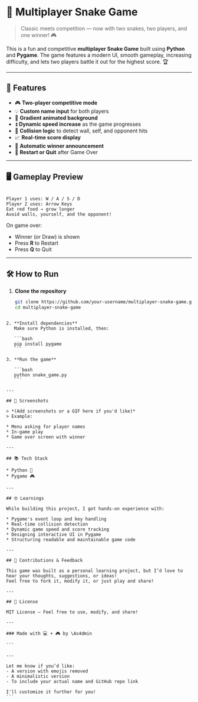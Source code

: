 
# 🐍 Multiplayer Snake Game

> Classic meets competition — now with two snakes, two players, and one winner! 🎮

This is a fun and competitive **multiplayer Snake Game** built using **Python** and **Pygame**. The game features a modern UI, smooth gameplay, increasing difficulty, and lets two players battle it out for the highest score. 🏆

---

## 🚀 Features

- 🎮 **Two-player competitive mode**
- 💡 **Custom name input** for both players
- 🌈 **Gradient animated background**
- ⏫ **Dynamic speed increase** as the game progresses
- 🧠 **Collision logic** to detect wall, self, and opponent hits
- 📈 **Real-time score display**
- 🏁 **Automatic winner announcement**
- 🔄 **Restart or Quit** after Game Over

---

## 🖥️ Gameplay Preview

```

Player 1 uses: W / A / S / D
Player 2 uses: Arrow Keys
Eat red food → grow longer
Avoid walls, yourself, and the opponent!

````

On game over:
- Winner (or Draw) is shown
- Press **R** to Restart  
- Press **Q** to Quit  

---

## 🛠️ How to Run

1. **Clone the repository**  
   ```bash
   git clone https://github.com/your-username/multiplayer-snake-game.git
   cd multiplayer-snake-game
````

2. **Install dependencies**
   Make sure Python is installed, then:

   ```bash
   pip install pygame
   ```

3. **Run the game**

   ```bash
   python snake_game.py
   ```

---

## 🎨 Screenshots

> *(Add screenshots or a GIF here if you'd like)*
> Example:

* Menu asking for player names
* In-game play
* Game over screen with winner

---

## 📚 Tech Stack

* Python 🐍
* Pygame 🎮

---

## 🤓 Learnings

While building this project, I got hands-on experience with:

* Pygame's event loop and key handling
* Real-time collision detection
* Dynamic game speed and score tracking
* Designing interactive UI in Pygame
* Structuring readable and maintainable game code

---

## 🙌 Contributions & Feedback

This game was built as a personal learning project, but I’d love to hear your thoughts, suggestions, or ideas!
Feel free to fork it, modify it, or just play and share!

---

## 📄 License

MIT License — Feel free to use, modify, and share!

---

### Made with 💻 + 🎮 by \As4dmin

```

---

Let me know if you’d like:
- A version with emojis removed  
- A minimalistic version  
- To include your actual name and GitHub repo link  

I'll customize it further for you!
```
